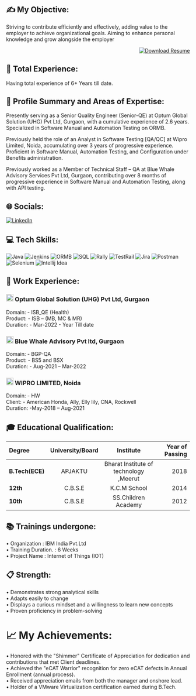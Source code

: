 ## ✍ My Objective:

Striving to contribute efficiently and effectively, adding value to the employer to achieve organizational goals. Aiming to enhance personal knowledge and grow alongside the employer

<div style="text-align: right;"> 
  <a href="./Krishna_Kumar_Resume_1203.pdf" download> 
    <img src="https://img.shields.io/badge/Download%20CV-Resume-blue?style=for-the-badge&logo=github" alt="Download Resume">
  </a> 
</div>

## 👜 Total Experience:
Having total experience of 6+ Years till date.

## 📖 Profile Summary and Areas of Expertise:

Presently serving as a Senior Quality Engineer (Senior-QE) at Optum Global Solution (UHG) Pvt Ltd, Gurgaon, with a cumulative experience of 2.6 years. Specialized in Software Manual and Automation Testing on ORMB.</br>

Previously held the role of an Analyst in Software Testing [QA/QC] at Wipro Limited, Noida, accumulating over 3 years of progressive experience. Proficient in Software Manual, Automation Testing, and Configuration under Benefits administration.</br>

Previously worked as a Member of Technical Staff – QA at Blue Whale Advisory Services Pvt Ltd, Gurgaon, contributing over 8 months of progressive experience in Software Manual and Automation Testing, along with API testing.


## 🌐 Socials:
[![LinkedIn](https://img.shields.io/badge/LinkedIn-%230077B5.svg?logo=linkedin&logoColor=white)](https://www.linkedin.com/in/krishna-kumar-34145912b) 

## 💻 Tech Skills:
![Java](https://img.shields.io/badge/java-%23ED8B00.svg?style=plastic&logo=openjdk&logoColor=white) ![Jenkins](https://img.shields.io/badge/jenkins-%232C5263.svg?style=plastic&logo=jenkins&logoColor=white) ![ORMB](https://img.shields.io/badge/ORMB-%23F24E1E.svg?style=plastic&logo=ORMB&logoColor=white) ![SQL](https://img.shields.io/badge/SQL-%234ea94b.svg?style=plastic&logo=MySQL&logoColor=white) ![Rally](https://img.shields.io/badge/Rally-%23F24E1E.svg?style=plastic&logo=Rally&logoColor=white) ![TestRail](https://img.shields.io/badge/TestRail-%234ea94b.svg?style=plastic&logo=TestRail&logoColor=white) ![Jira](https://img.shields.io/badge/jira-%230A0FFF.svg?style=plastic&logo=jira&logoColor=white) ![Postman](https://img.shields.io/badge/Postman-FF6C37?style=plastic&logo=postman&logoColor=white) ![Selenium](https://img.shields.io/badge/Selenium-43B02A?logo=Selenium&logoColor=white) ![Intellij Idea](https://img.shields.io/badge/Intellij%20Idea-%23000000.svg?style=plastic&logo=intellij-idea&logoColor=white)

## 💼 Work Experience:

### <img src = "Optum.ico" width = 20 height =20>  Optum Global Solution (UHG) Pvt Ltd, Gurgaon

Domain: - ISB_QE (Health) </br>
Product: - ISB – (MB, MC & MR) </br>
Duration: - Mar-2022 - Year Till date

### <img src = "Bluestacks.ico" width = 20 height =20> Blue Whale Advisory Pvt ltd, Gurgaon

Domain: - BGP-QA </br>
Product: - BS5 and BSX </br>
Duration: - Aug-2021 – Mar-2022

### <img src = "Wipro.ico" width = 20 height =20> WIPRO LIMITED, Noida

Domain: - HW </br>
Client: - American Honda, Ally, Elly lily, CNA, Rockwell </br>
Duration: -May-2018 – Aug-2021

## 🎓 Educational Qualification:
|     Degree      |  University/Board |                Institute               | Year of Passing |
|:----------------|:-----------------:|:--------------------------------------:|---------------: |
| **B.Tech(ECE)** |      APJAKTU      | Bharat Institute of technology ,Meerut |2018             |
| **12th**        |      C.B.S.E      | K.C.M School                           |2014             |
| **10th**        |      C.B.S.E      | SS.Children Academy                    |2012             |

## 📚 Trainings undergone:
•	Organization         : IBM India Pvt.Ltd </br>
•	Training Duration.   : 6 Weeks </br>
•	Project Name         : Internet of Things (IOT)

## 📋 Strength:
•	Demonstrates strong analytical skills </br>
•	Adapts easily to change </br>
•	Displays a curious mindset and a willingness to learn new concepts </br>
•	Proven proficiency in problem-solving

# 📈 My Achievements:
•	Honored with the "Shimmer" Certificate of Appreciation for dedication and contributions that met Client deadlines. </br>
•	Achieved the "eCAT Warrior" recognition for zero eCAT defects in Annual Enrollment (annual process). </br>
•	Received appreciation emails from both the manager and onshore lead. </br>
•	Holder of a VMware Virtualization certification earned during B.Tech.

